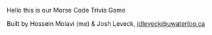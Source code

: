 Hello this is our Morse Code Trivia Game

Built by 
Hossein Molavi (me) 
&
Josh Leveck, jdleveck@uwaterloo.ca
